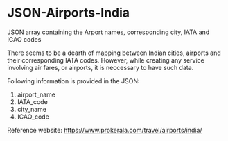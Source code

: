 # JSON-Airports-India
JSON array containing the Arport names, corresponding city, IATA and ICAO codes

There seems to be a dearth of mapping between Indian cities, airports and their corresponding IATA codes.
However, while creating any service involving air fares, or airports, it is neccessary to have such data.

Following information is provided in the JSON:
  1. airport_name
  2. IATA_code
  3. city_name
  4. ICAO_code
  
Reference website: https://www.prokerala.com/travel/airports/india/
 
